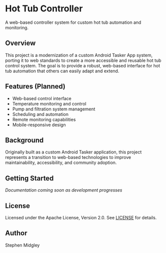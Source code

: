 # Hot Tub Controller

A web-based controller system for custom hot tub automation and monitoring.

## Overview

This project is a modernization of a custom Android Tasker App system, porting it to web standards to create a more accessible and reusable hot tub control system. The goal is to provide a robust, web-based interface for hot tub automation that others can easily adapt and extend.

## Features (Planned)

- Web-based control interface
- Temperature monitoring and control
- Pump and filtration system management
- Scheduling and automation
- Remote monitoring capabilities
- Mobile-responsive design

## Background

Originally built as a custom Android Tasker application, this project represents a transition to web-based technologies to improve maintainability, accessibility, and community adoption.

## Getting Started

*Documentation coming soon as development progresses*

## License

Licensed under the Apache License, Version 2.0. See [LICENSE](LICENSE) for details.

## Author

Stephen Midgley